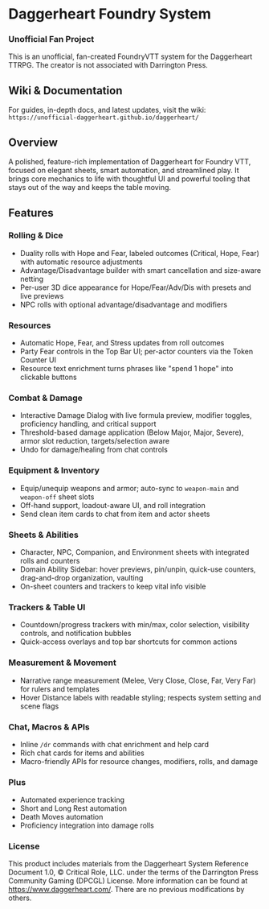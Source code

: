 # Daggerheart Foundry System

### Unofficial Fan Project

This is an unofficial, fan-created FoundryVTT system for the Daggerheart TTRPG. The creator is not associated with Darrington Press.

## Wiki & Documentation
For guides, in-depth docs, and latest updates, visit the wiki: 
`https://unofficial-daggerheart.github.io/daggerheart/`

## Overview
A polished, feature-rich implementation of Daggerheart for Foundry VTT, focused on elegant sheets, smart automation, and streamlined play. It brings core mechanics to life with thoughtful UI and powerful tooling that stays out of the way and keeps the table moving.

## Features

### Rolling & Dice
- Duality rolls with Hope and Fear, labeled outcomes (Critical, Hope, Fear) with automatic resource adjustments
- Advantage/Disadvantage builder with smart cancellation and size-aware netting
- Per-user 3D dice appearance for Hope/Fear/Adv/Dis with presets and live previews
- NPC rolls with optional advantage/disadvantage and modifiers

### Resources
- Automatic Hope, Fear, and Stress updates from roll outcomes
- Party Fear controls in the Top Bar UI; per-actor counters via the Token Counter UI
- Resource text enrichment turns phrases like "spend 1 hope" into clickable buttons

### Combat & Damage
- Interactive Damage Dialog with live formula preview, modifier toggles, proficiency handling, and critical support
- Threshold-based damage application (Below Major, Major, Severe), armor slot reduction, targets/selection aware
- Undo for damage/healing from chat controls

### Equipment & Inventory
- Equip/unequip weapons and armor; auto-sync to `weapon-main` and `weapon-off` sheet slots
- Off-hand support, loadout-aware UI, and roll integration
- Send clean item cards to chat from item and actor sheets

### Sheets & Abilities
- Character, NPC, Companion, and Environment sheets with integrated rolls and counters
- Domain Ability Sidebar: hover previews, pin/unpin, quick-use counters, drag-and-drop organization, vaulting
- On-sheet counters and trackers to keep vital info visible

### Trackers & Table UI
- Countdown/progress trackers with min/max, color selection, visibility controls, and notification bubbles
- Quick-access overlays and top bar shortcuts for common actions

### Measurement & Movement
- Narrative range measurement (Melee, Very Close, Close, Far, Very Far) for rulers and templates
- Hover Distance labels with readable styling; respects system setting and scene flags

### Chat, Macros & APIs
- Inline `/dr` commands with chat enrichment and help card
- Rich chat cards for items and abilities
- Macro-friendly APIs for resource changes, modifiers, rolls, and damage

### Plus
- Automated experience tracking
- Short and Long Rest automation
- Death Moves automation
- Proficiency integration into damage rolls

### License
This product includes materials from the Daggerheart System Reference Document 1.0, © Critical Role, LLC. under the terms of the Darrington Press Community Gaming (DPCGL) License. More information can be found at https://www.daggerheart.com/. There are no previous modifications by others.
